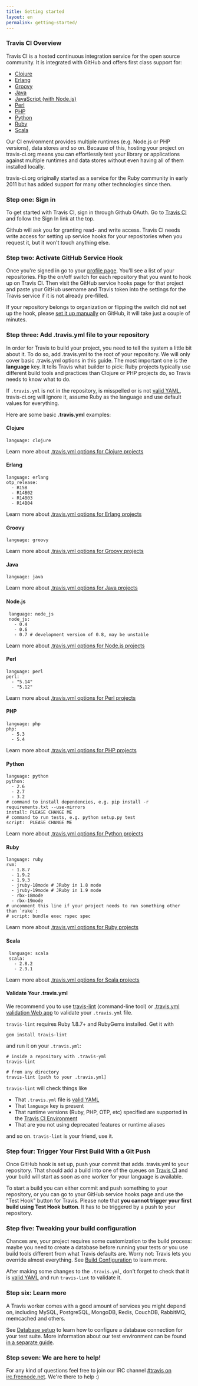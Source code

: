 ```yaml
---
title: Getting started
layout: en
permalink: getting-started/
---
```


### Travis CI Overview

Travis CI is a hosted continuous integration service for the open source community. It is integrated with GitHub and offers first class support for:

* [Clojure](/docs/user/languages/clojure)
* [Erlang](/docs/user/languages/erlang)
* [Groovy](/docs/user/languages/groovy)
* [Java](/docs/user/languages/java)
* [JavaScript (with Node.js)](/docs/user/languages/javascript-with-nodejs)
* [Perl](/docs/user/languages/perl)
* [PHP](/docs/user/languages/php)
* [Python](/docs/user/languages/python)
* [Ruby](/docs/user/languages/ruby)
* [Scala](/docs/user/languages/scala)

Our CI environment provides multiple runtimes (e.g. Node.js or PHP versions), data stores and so on. Because of this, hosting your project on travis-ci.org means you can effortlessly test your library or applications against multiple runtimes and data stores without even having all of them installed locally.

travis-ci.org originally started as a service for the Ruby community in early 2011 but has added support for many other technologies since then.

### Step one: Sign in

To get started with Travis CI, sign in through Github OAuth. Go to [Travis CI](http://travis-ci.org) and follow the Sign In link at the top.

Github will ask you for granting read- and write access. Travis CI needs write access for setting up service hooks for your repositories when you request it, but it won't touch anything else.

### Step two: Activate GitHub Service Hook

Once you're signed in go to your [profile page](http://travis-ci.org/profile). You'll see a list of your repositories. Flip the on/off switch for each repository that you want to hook up on Travis CI. Then visit the GitHub service hooks page for that project and paste your GitHub username and Travis token into the settings for the Travis service if it is not already pre-filled.

If your repository belongs to organization or flipping the switch did not set up the hook, please [set it up manually](/docs/user/how-to-setup-and-trigger-the-hook-manually/) on GitHub, it will take just a couple of minutes.

###  Step three: Add .travis.yml file to your repository

In order for Travis to build your project, you need to tell the system a little bit about it. To do so, add .travis.yml to the root of your repository. We will only cover basic .travis.yml options in this guide. The most important one is the **language** key. It tells Travis what builder to pick: Ruby projects typically use different build tools and practices than Clojure or PHP projects do, so Travis needs to know what to do.

If `.travis.yml` is not in the repository, is misspelled or is not [valid YAML](http://yaml-online-parser.appspot.com/), travis-ci.org will ignore it, assume Ruby as the language and use default values for everything.

Here are some basic **.travis.yml** examples:

#### Clojure

    language: clojure

Learn more about [.travis.yml options for Clojure projects](/docs/user/languages/clojure/)

#### Erlang

    language: erlang
    otp_release:
      - R15B
      - R14B02
      - R14B03
      - R14B04

Learn more about [.travis.yml options for Erlang projects](/docs/user/languages/erlang/)

#### Groovy

    language: groovy

Learn more about [.travis.yml options for Groovy projects](/docs/user/languages/groovy/)

#### Java

    language: java

Learn more about [.travis.yml options for Java projects](/docs/user/languages/java/)

#### Node.js

     language: node_js
     node_js:
       - 0.4
       - 0.6
       - 0.7 # development version of 0.8, may be unstable

Learn more about [.travis.yml options for Node.js projects](/docs/user/languages/javascript-with-nodejs/)

#### Perl

    language: perl
    perl:
      - "5.14"
      - "5.12"

Learn more about [.travis.yml options for Perl projects](/docs/user/languages/perl/)

#### PHP

    language: php
    php:
      - 5.3
      - 5.4

Learn more about [.travis.yml options for PHP projects](/docs/user/languages/php/)

#### Python

    language: python
    python:
      - 2.6
      - 2.7
      - 3.2
    # command to install dependencies, e.g. pip install -r requirements.txt --use-mirrors
    install: PLEASE CHANGE ME
    # command to run tests, e.g. python setup.py test
    script:  PLEASE CHANGE ME

Learn more about [.travis.yml options for Python projects](/docs/user/languages/python/)

#### Ruby

    language: ruby
    rvm:
      - 1.8.7
      - 1.9.2
      - 1.9.3
      - jruby-18mode # JRuby in 1.8 mode
      - jruby-19mode # JRuby in 1.9 mode
      - rbx-18mode
      - rbx-19mode
    # uncomment this line if your project needs to run something other than `rake`:
    # script: bundle exec rspec spec

Learn more about [.travis.yml options for Ruby projects](/docs/user/languages/ruby/)

#### Scala

     language: scala
     scala:
       - 2.8.2
       - 2.9.1

Learn more about [.travis.yml options for Scala projects](/docs/user/languages/scala/)

#### Validate Your .travis.yml

We recommend you to use [travis-lint](http://github.com/travis-ci/travis-lint) (command-line tool) or [.travis.yml validation Web app](http://lint.travis-ci.org) to validate your `.travis.yml` file.

`travis-lint` requires Ruby 1.8.7+ and RubyGems installed. Get it with

    gem install travis-lint

and run it on your `.travis.yml`:

    # inside a repository with .travis-yml
    travis-lint

    # from any directory
    travis-lint [path to your .travis.yml]

`travis-lint` will check things like

* That `.travis.yml` file is [valid YAML](http://yaml-online-parser.appspot.com/)
* That `language` key is present
* That runtime versions (Ruby, PHP, OTP, etc) specified are supported in the [Travis CI Environment](/docs/user/ci-environment/)
* That are you not using deprecated features or runtime aliases

and so on. `travis-lint` is your friend, use it.

### Step four: Trigger Your First Build With a Git Push

Once GitHub hook is set up, push your commit that adds .travis.yml to your repository. That should add a build into one of the queues on [Travis CI](http://travis-ci.org) and your build will start as soon as one worker for your language is available.

To start a build you can either commit and push something to your repository, or you can go to your GitHub service hooks page and use the "Test Hook" button for Travis. Please note that **you cannot trigger your first build using Test Hook button**. It has to be triggered by a push to your repository.

### Step five: Tweaking your build configuration

Chances are, your project requires some customization to the build process: maybe you need to create a database before running your tests or you use build tools different from what Travis defaults are. Worry not: Travis lets you override almost everything. See [Build Configuration](/docs/user/build-configuration/) to learn more.

After making some changes to the `.travis.yml`, don't forget to check that it is [valid YAML](http://yaml-online-parser.appspot.com/) and run `travis-lint` to validate it.

### Step six: Learn more

A Travis worker comes with a good amount of services you might depend on, including MySQL, PostgreSQL, MongoDB, Redis, CouchDB, RabbitMQ, memcached and others.

See [Database setup](/docs/user/database-setup/) to learn how to configure a database connection for your test suite. More information about our test environment can be found [in a separate guide](/docs/user/ci-environment/).

### Step seven: We are here to help!

For any kind of questions feel free to join our IRC channel [#travis on irc.freenode.net](irc://irc.freenode.net#travis). We're there to help :)
